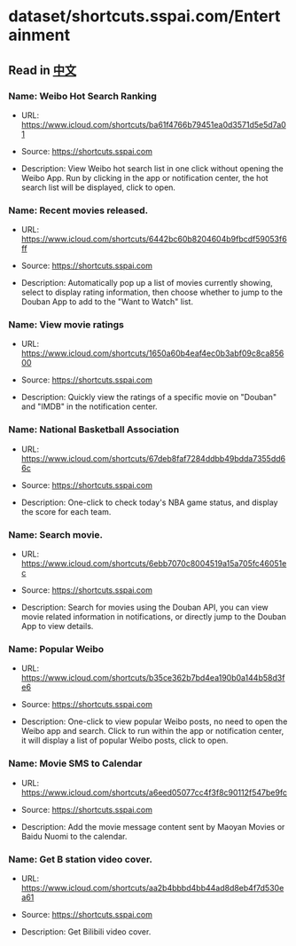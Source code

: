 # dataset/shortcuts.sspai.com/Entertainment

## Read in [中文](README_ZH.md)

### Name: Weibo Hot Search Ranking

- URL: https://www.icloud.com/shortcuts/ba61f4766b79451ea0d3571d5e5d7a01

- Source: https://shortcuts.sspai.com

- Description: View Weibo hot search list in one click without opening the Weibo App. Run by clicking in the app or notification center, the hot search list will be displayed, click to open.

### Name: Recent movies released.

- URL: https://www.icloud.com/shortcuts/6442bc60b8204604b9fbcdf59053f6ff

- Source: https://shortcuts.sspai.com

- Description: Automatically pop up a list of movies currently showing, select to display rating information, then choose whether to jump to the Douban App to add to the "Want to Watch" list.

### Name: View movie ratings

- URL: https://www.icloud.com/shortcuts/1650a60b4eaf4ec0b3abf09c8ca85600

- Source: https://shortcuts.sspai.com

- Description: Quickly view the ratings of a specific movie on "Douban" and "IMDB" in the notification center.

### Name: National Basketball Association

- URL: https://www.icloud.com/shortcuts/67deb8faf7284ddbb49bdda7355dd66c

- Source: https://shortcuts.sspai.com

- Description: One-click to check today's NBA game status, and display the score for each team.

### Name: Search movie.

- URL: https://www.icloud.com/shortcuts/6ebb7070c8004519a15a705fc46051ec

- Source: https://shortcuts.sspai.com

- Description: Search for movies using the Douban API, you can view movie related information in notifications, or directly jump to the Douban App to view details.

### Name: Popular Weibo

- URL: https://www.icloud.com/shortcuts/b35ce362b7bd4ea190b0a144b58d3fe6

- Source: https://shortcuts.sspai.com

- Description: One-click to view popular Weibo posts, no need to open the Weibo app and search. Click to run within the app or notification center, it will display a list of popular Weibo posts, click to open.

### Name: Movie SMS to Calendar

- URL: https://www.icloud.com/shortcuts/a6eed05077cc4f3f8c90112f547be9fc

- Source: https://shortcuts.sspai.com

- Description: Add the movie message content sent by Maoyan Movies or Baidu Nuomi to the calendar.

### Name: Get B station video cover.

- URL: https://www.icloud.com/shortcuts/aa2b4bbbd4bb44ad8d8eb4f7d530ea61

- Source: https://shortcuts.sspai.com

- Description: Get Bilibili video cover.

